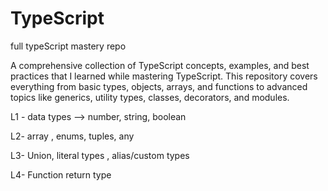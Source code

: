 # TypeScript
full typeScript mastery repo

A comprehensive collection of TypeScript concepts, examples, and best practices that I learned while mastering TypeScript. This repository covers everything from basic types, objects, arrays, and functions to advanced topics like generics, utility types, classes, decorators, and modules.


L1 - data types --> number, string, boolean

L2- array , enums, tuples, any

L3- Union, literal types , alias/custom types

L4- Function return type
